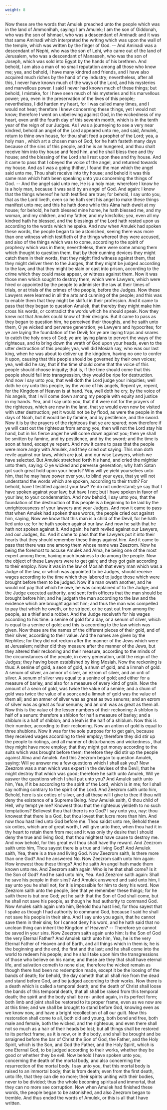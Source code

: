 ```yaml
---
weight: 8
---
```

Now these are the words that Amulek preached unto the people which was in the land of Ammonihah, saying: I am Amulek; I am the son of Giddonah, who was the son of Ishmael, who was a descendant of Aminadi: and it was that same Aminadi which interpreted the writing which was upon the wall of the temple, which was written by the finger of God. -- And Aminadi was a descendant of Nephi, who was the son of Lehi, who came out of the land of Jerusalem, who was a descendant of Manasseh, who was the son of Joseph, which was sold into Egypt by the hands of his brethren. And behold, I am also a man of no small reputation among all those who know me; yea, and behold, I have many kindred and friends, and I have also acquired much riches by the hand of my industry; nevertheless, after all this, I never have known much of the  ways of the Lord, and his mysteries and marvellous power. I said I never had known much of these things; but behold, I mistake, for I have seen much of his mysteries and his marvellous power; yea, even in the preservation of the lives of this people; nevertheless, I did harden my heart, for I was called many times, and I would not hear; therefore I knew concerning these things, yet I would not know; therefore I went on unbelieving against God, in the wickedness of my heart, even until the fourth day of this seventh month, which is in the tenth year of the reign of our Judges. As I was a journeying to see a very near kindred, behold an angel of the Lord appeared unto me, and said, Amulek, return to thine own house, for thou shalt feed a prophet of the Lord; yea, a holy man , which art a chosen man of God; for he hath fasteth many days because of the sins of this people, and he is an hungered, and thou shalt receive him into thy house and feed him, and he shall bless thee and thy house; and the blessing of the Lord shall rest upon thee and thy house. And it came to pass that I obeyed the voice of the angel, and returned towards my house. And as I was a going thither, I found the man which the angel said unto me, Thou shalt receive into thy house; and behold it was this same man which hath been speaking unto you concerning the things of God. -- And the angel said unto me, He is a holy man; wherefore I know he is a holy man, because it was said by an angel of God. And again: I know that the things whereof he hath testified are true; for behold, I say unto you, that as the Lord liveth, even so he hath sent his angel to make these things manifest unto me; and this he hath done while this Alma hath dwelt at my house; for behold, he hath blessed mine home, he hath blessed me, and my woman, and my children, and my father, and my kinsfolks; yea, even all my kindred hath he blessed, and the blessings of the Lord hath rested upon us according to the words which he spake. And now when Amulek had spoken these words, the people began to be astonished, seeing there was more than one witness which testifieth of the things whereof they were accused, and also of the things which was to come, according to the spirit of prophecy which was in them; nevertheless, there were some among them which thought to question them, that by their cunning devices they might catch them in their words, that they might find witness against them, that they might deliver them to the Judges, that they might be judged according  to the law, and that they might be slain or cast into prison, according to the crime which they could make appear, or witness against them. Now it was those men which sought to destroy them, which were Lawyers, which were hired or appointed by the people to administer the law at their times of trials, or at trials of the crimes of the people, before the Judges. Now these Lawyers were learned in all the arts and cunning of the people; and this was to enable them that they might be skilful in their profession. And it came to pass that they began to question Amulek, that thereby they might make him cross his words, or contradict the words which he should speak. Now they knew not that Amulek could know of their designs. But it came to pass as they began to question him, he perceived their thoughts, and he saith unto them, O ye wicked and perverse generation; ye Lawyers and hypocrites; for ye are laying the foundation of the Devil; for ye are laying traps and snares to catch the holy ones of God; ye are laying plans to pervert the ways of the righteous, and to bring down the wrath of God upon your heads, even to the utter destruction of this people; yea, well did Mosiah say, who was our last king, when he was about to deliver up the kingdom, having no one to confer it upon, causing that this people should be governed by their own voices; yea, well did he say, that if the time should come that the voice of this people should choose iniquity; that is, if the time should come that this people should fall into transgression, they would be ripe for destruction. And now I say unto you, that well doth the Lord judge your iniquities; well doth he cry unto this people, by the voice of his angels, Repent ye, repent, for the Kingdom of Heaven is at hand. Yea, well doth he cry, by the voice of his angels, that I will come down among my people with equity and justice in my hands. Yea, and I say unto you, that if it were not for the prayers of the righteous, which are now in the land, that ye would even now be visited with utter destruction; yet it would not be by flood, as were the people in the days of Noah, but it would be by famine, and by pestilence, and the sword. Now it is by the prayers of the righteous that ye are spared; now therefore if ye will cast out the righteous from among you, then will not the Lord stay his hand, but in his fierce anger he will come down against you; then ye shall be smitten by famine, and by pestilence, and by the sword; and the time is soon at hand, except ye repent. And now it came to pass that the people were more angry  with Amulek, and they cried out saying: This man doth revile against our laws, which are just, and our wise Lawyers, which we have selected. But Amulek stretched forth his hand, and cried the mightier unto them, saying: O ye wicked and perverse generation; why hath Satan got such great hold upon your hearts? Why will ye yield yourselves unto him, that he may have power over you, to blind your eyes, that ye will not understand the words which are spoken, according to their truth? For behold, have I testified against your law? Ye do not understand; ye say that I have spoken against your law; but have I not; but I have spoken in favor of your law, to your condemnation. And now behold, I say unto you, that the foundation of the destruction of this people is a beginning to be laid by the unrighteousness of your lawyers and your Judges. And now it came to pass that when Amulek had spoken these words, the people cried out against him, saying, Now we know that this man is a child of the Devil, for he hath lied unto us; for he hath spoken against our law. And now he saith that he hath not spoken against it. And again: he hath reviled against our Lawyers, and our Judges, &c. And it came to pass that the Lawyers put it into their hearts that they should remember these things against him. And it came to pass that there was one among them whose name was Zeezrom. Now he being the foremost to accuse Amulek and Alma, he being one of the most expert among them, having much business to do among the people. Now the object of these Lawyers were to get gain; and they got gain according to their employ. Now it was in the law of Mosiah that every man which was a Judge of the law, or which was appointed to be Judges, should receive wages according to the time which they labored to judge those which were brought before them to be judged. Now if a man oweth another, and he would not pay that which he owe, he was complained of to the Judge; and the Judge executed authority, and sent forth officers that the man should be brought before him; and he judgeth the man according to the law and the evidence which are brought against him; and thus the man was compelled to pay that which he oweth, or be striped, or be cast out from among the people, as a thief and a robber. And the Judge receiveth for his wages according to his time: a senine of gold for a day, or a senum of silver, which is equal to a senine of gold; and this is according to the law which was given. Now these are the  names of the different pieces of their gold, and of their silver, according to their value. And the names are given by the Nephites; for they did not reckon after the manner of the Jews which were at Jerusalem; neither did they measure after the manner of the Jews, but they altered their reckoning and their measure, according to the minds of the circumstances of the people, in every generation, until the reign of the Judges; they having been established by king Mosiah. Now the reckoning is thus: A senine of gold, a seon of gold, a shum of gold, and a limnah of gold. A senum of silver, an amnor of silver, an ezrom of silver, and an onti of silver. A senum of silver was equal to a senine of gold; and either for a measure of barley, and also for a measure of every kind of grain. Now the amount of a seon of gold, was twice the value of a senine; and a shum of gold was twice the value of a seon; and a limnah of gold was the value of them all; and an amner of silver was as great as two senums; and an ezrom of silver was as great as four senums; and an onti was as great as them all. Now this is the value of the lesser numbers of their reckoning: A shiblon is half of a senum: therefore a shiblon for half a measure of barley; and a shiblum is a half of shiblon; and a leah is the half of a shiblum. Now this is their number, according to their reckoning. Now an antion of gold is equal to three shublons. Now it was for the sole purpose for to get gain, because they received wages according to their employ; therefore they did stir up the people to riotings, and all manner of disturbances and wickedness , that they might have more employ; that they might get money according to the suits which was brought before them; therefore they did stir up the people against Alma and Amulek. And this Zeezrom began to question Amulek, saying: Will ye answer me a few questions which I shall ask you? Now Zeezrom was a man which was expert in the devises of the Devil, that he might destroy that which was good; therefore he saith unto Amulek, Will ye aaswer the questions which I shall put unto you? And Amulek saith unto him, Yea, if it be according to the spirit of the Lord, which is in me; for I shall say nothing contrary to the spirit of the Lord. And Zeezrom saith unto him, Behold, here is six onties of silver, and all these will I give to thee if thou wilt deny the existence of a Supreme Being. Now Amulek saith, O thou child of Hell, why tempt ye me? Knowest thou that the righteous yieldeth to no such temptations? Believest thou  that there is no God? I say unto you, nay: thou knowest that there is a God, but thou lovest that lucre more than him. And now thou hast lied unto God before me. Thou saidst unto me, Behold these six onties, which are of great worth, I will give unto thee, when thou had it in thy heart to retain them from me; and it was only thy desire that I should deny the true and living God, that thou mightest have cause to destroy me. And now behold, for this great evil thou shalt have thy reward. And Zeezrom saith unto him, Thou sayest there is a true and living God? And Amulek saith, Yea, there is a true and living God. Now Zeezrom saith, Is there more than one God? And he answered No. Now Zeezrom saith unto him again: How knowest thou these things? And he saith An angel hath made them known unto me. And Zeezrom saith again: Who is he that shall come? Is it the Son of God? And he said unto him, Yea. And Zeezrom saith again: Shall he save his people in their sins? And Amulek answered and said unto him, I say unto you he shall not, for it is impossible for him to deny his word. Now Zeezrom saith unto the people, See that ye remember these things; for he saith there is but one God; yet he saith that the Son of God shall come, but he shall not save his people, as though he had authority to command God. Now Amulek saith again unto him, Behold thou hast lied, for thou sayest that I spake as though I had authority to command God, because I said he shall not save his people in their sins. And I say unto you again, that he cannot save them in their sins; for I cannot deny his word, and he hath said that no unclean thing can inherit the Kingdom of Heaven? -- Therefore ye cannot be saved in your sins. Now Zeezrom saith again unto him: Is the Son of God the very Eternal Father? And Amulek saith unto him, Yea, he is the very Eternal Father of Heaven and of Earth, and all things which in them is; he is the beginning and the end, the first and the last; and he shall come into the world to redeem his people; and he shall take upon him the transgressions of those who believe on his name; and these are they that shall have eternal life, and salvation cometh to none else; therefore the wicked remain as though there had been no redemption made, except it be the loosing of the bands of death; for behold, the day cometh that all shall rise from the dead and stand before God, and be judged according to their works. Now there is a death  which is called a temporal death; and the death of Christ shall loose the bands of this temporal death, that all shall be raised from this temporal death; the spirit and the body shall be re- united again, in its perfect form; both limb and joint shall be restored to its proper frame, even as we now are at this time; and we shall be brought to stand before God, knowing even as we know now, and have a bright recollection of all our guilt. Now this restoration shall come to all, both old and young, both bond and free, both male and female, both the wicked, and the righteous; and even there shall not so much as a hair of their heads be lost; but all things shall be restored to its perfect frame, as it is now, or in the body, and shall be brought and be arraigned before the bar of Christ the Son of God, the Father, and the Holy Spirit, which is the Son, and God the Father, and the Holy Spirit, which is one Eternal God, to be judged according to their works, whether they be good or whether they be evil. Now behold I have spoken unto you, concerning the death of the mortal body, and also concerning the resurrection of the mortal body. I say unto you, that this mortal body is raised to an immortal body; that is from death; even from the first death, unto life, that they can die no more; their spirits uniting with their bodies, never to be divided; thus the whole becoming spiritual and immortal, that they can no more see corruption. Now when Amulek had finished these words, the people began to be astonished, and also Zeezrom began to tremble. And thus ended the words of Amulek, or this is all that I have written.